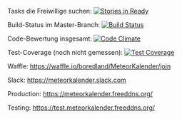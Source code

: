 Tasks die Freiwillige suchen: [![Stories in Ready](https://badge.waffle.io/boredland/MeteorKalender.png?label=ready&title=Ready)](https://waffle.io/boredland/MeteorKalender)

Build-Status im Master-Branch: [![Build Status](https://travis-ci.org/boredland/MeteorKalender.svg?branch=master)](https://travis-ci.org/boredland/MeteorKalender)

Code-Bewertung insgesamt: [![Code Climate](https://codeclimate.com/github/boredland/MeteorKalender/badges/gpa.svg)](https://codeclimate.com/github/boredland/MeteorKalender)

Test-Coverage (noch nicht gemessen): [![Test Coverage](https://codeclimate.com/github/boredland/MeteorKalender/badges/coverage.svg)](https://codeclimate.com/github/boredland/MeteorKalender/coverage)

Waffle: https://waffle.io/boredland/MeteorKalender/join

Slack: https://meteorkalender.slack.com

Production: https://meteorkalender.freeddns.org/

Testing: https://test.meteorkalender.freeddns.org/